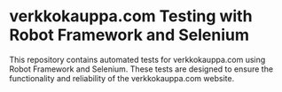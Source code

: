 # verkkokauppa.com Testing with Robot Framework and Selenium

This repository contains automated tests for verkkokauppa.com using Robot Framework and Selenium. These tests are designed to ensure the functionality and reliability of the verkkokauppa.com website.
